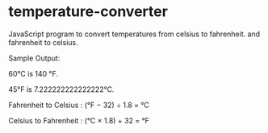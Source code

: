 # temperature-converter
JavaScript program to convert temperatures from celsius to fahrenheit. and fahrenheit to celsius.

Sample Output:

60°C is 140 °F.     

45°F is 7.222222222222222°C.



  Fahrenheit to Celsius : (°F − 32) ÷ 1.8 = °C   
  
  Celsius to Fahrenheit : (°C × 1.8) + 32 = °F


